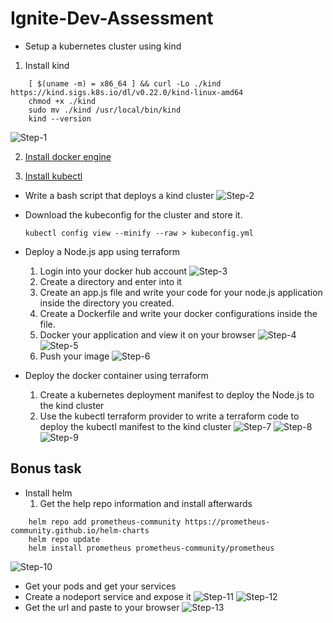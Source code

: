 # Ignite-Dev-Assessment
- Setup a kubernetes cluster using kind
1. Install kind
```
    [ $(uname -m) = x86_64 ] && curl -Lo ./kind https://kind.sigs.k8s.io/dl/v0.22.0/kind-linux-amd64
    chmod +x ./kind
    sudo mv ./kind /usr/local/bin/kind
    kind --version
```
![Step-1](/images/Step-1.png)

2. [Install docker engine](https://docs.docker.com/engine/install/ubuntu/)

3. [Install kubectl](https://kubernetes.io/docs/tasks/tools/install-kubectl-linux/)

- Write a bash script that deploys a kind cluster
![Step-2](/images/Step-2.png)

- Download the kubeconfig for the cluster and store it.
    
    `kubectl config view --minify --raw > kubeconfig.yml` 

- Deploy a Node.js app using terraform
    1. Login into your docker hub account
    ![Step-3](/images/Step-3.png)
    2. Create a directory and enter into it
    3. Create an app.js file and write your code for your node.js application inside the directory you created.
    4. Create a Dockerfile and write your docker configurations inside the file.
    5. Docker your application and view it on your browser
    ![Step-4](/images/Step-4.png)
    ![Step-5](/images/Step-5.png)
    6. Push your image
    ![Step-6](/images/Step-6.png)

- Deploy the docker container using terraform
    1. Create a kubernetes deployment manifest to deploy the Node.js to the kind cluster
    2. Use the kubectl terraform provider to write a terraform code to deploy the kubectl manifest to the kind cluster
    ![Step-7](/images/Step-7.png)
    ![Step-8](/images/Step-8.png)
    ![Step-9](/images/Step-9.png)

## Bonus task
- Install helm
    1. Get the help repo information and install afterwards
``` 
    helm repo add prometheus-community https://prometheus-community.github.io/helm-charts
    helm repo update
    helm install prometheus prometheus-community/prometheus
```
![Step-10](/images/Step-10.png)

- Get your pods and get your services
- Create a nodeport service and expose it
![Step-11](/images/Step-11.png)
![Step-12](/images/Step-12.png)
- Get the url and paste to your browser 
![Step-13](/images/Step-13.png)